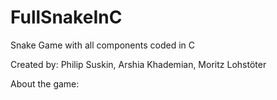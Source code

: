 # FullSnakeInC
Snake Game with all components coded in C

Created by: Philip Suskin, Arshia Khademian, Moritz Lohstöter

About the game:

